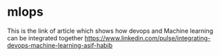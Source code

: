 # mlops

This is the link of article which shows how devops and Machine learning can be integrated together
https://www.linkedin.com/pulse/integrating-devops-machine-learning-asif-habib
